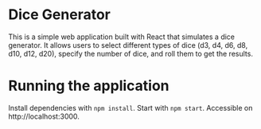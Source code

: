 # Dice Generator


This is a simple web application built with React that simulates a dice generator. It allows users to select different types of dice (d3, d4, d6, d8, d10, d12, d20), specify the number of dice, and roll them to get the results.

# Running the application

Install dependencies with `npm install`.
Start with `npm start`.
Accessible on http://localhost:3000.
